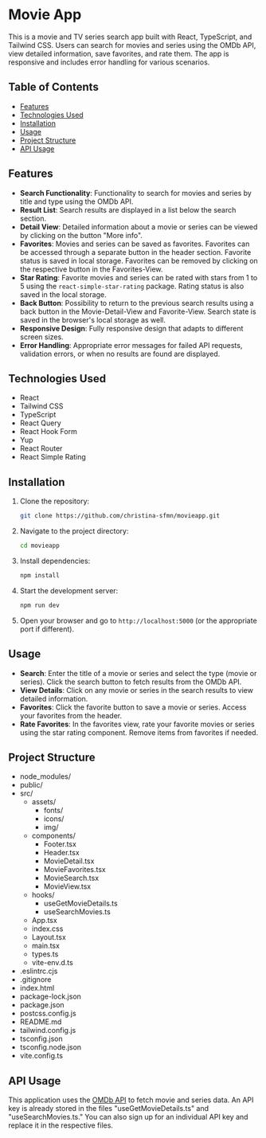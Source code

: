 # Movie App

This is a movie and TV series search app built with React, TypeScript, and Tailwind CSS. Users can search for movies and series using the OMDb API, view detailed information, save favorites, and rate them. The app is responsive and includes error handling for various scenarios.

## Table of Contents

- [Features](#features)
- [Technologies Used](#technologies-used)
- [Installation](#installation)
- [Usage](#usage)
- [Project Structure](#project-structure)
- [API Usage](#api-usage)

## Features

- **Search Functionality**: Functionality to search for movies and series by title and type using the OMDb API.
- **Result List**: Search results are displayed in a list below the search section.
- **Detail View**: Detailed information about a movie or series can be viewed by clicking on the button "More info".
- **Favorites**: Movies and series can be saved as favorites. Favorites can be accessed through a separate button in the header section. Favorite status is saved in local storage. Favorites can be removed by clicking on the respective button in the Favorites-View.
- **Star Rating**: Favorite movies and series can be rated with stars from 1 to 5 using the `react-simple-star-rating` package. Rating status is also saved in the local storage.
- **Back Button**: Possibility to return to the previous search results using a back button in the Movie-Detail-View and Favorite-View. Search state is saved in the browser's local storage as well.
- **Responsive Design**: Fully responsive design that adapts to different screen sizes.
- **Error Handling**: Appropriate error messages for failed API requests, validation errors, or when no results are found are displayed.

## Technologies Used

- React
- Tailwind CSS
- TypeScript
- React Query
- React Hook Form
- Yup
- React Router
- React Simple Rating

## Installation

1. Clone the repository:

   ```bash
   git clone https://github.com/christina-sfmn/movieapp.git
   ```

2. Navigate to the project directory:

   ```bash
   cd movieapp
   ```

3. Install dependencies:

   ```bash
   npm install
   ```

4. Start the development server:

   ```bash
   npm run dev
   ```

5. Open your browser and go to `http://localhost:5000` (or the appropriate port if different).

## Usage

- **Search**: Enter the title of a movie or series and select the type (movie or series). Click the search button to fetch results from the OMDb API.
- **View Details**: Click on any movie or series in the search results to view detailed information.
- **Favorites**: Click the favorite button to save a movie or series. Access your favorites from the header.
- **Rate Favorites**: In the favorites view, rate your favorite movies or series using the star rating component. Remove items from favorites if needed.

## Project Structure

- node_modules/
- public/
- src/
  - assets/
    - fonts/
    - icons/
    - img/
  - components/
    - Footer.tsx
    - Header.tsx
    - MovieDetail.tsx
    - MovieFavorites.tsx
    - MovieSearch.tsx
    - MovieView.tsx
  - hooks/
    - useGetMovieDetails.ts
    - useSearchMovies.ts
  - App.tsx
  - index.css
  - Layout.tsx
  - main.tsx
  - types.ts
  - vite-env.d.ts
- .eslintrc.cjs
- .gitignore
- index.html
- package-lock.json
- package.json
- postcss.config.js
- README.md
- tailwind.config.js
- tsconfig.json
- tsconfig.node.json
- vite.config.ts

## API Usage

This application uses the [OMDb API](https://www.omdbapi.com/) to fetch movie and series data. An API key is already stored in the files "useGetMovieDetails.ts" and "useSearchMovies.ts." You can also sign up for an individual API key and replace it in the respective files.
